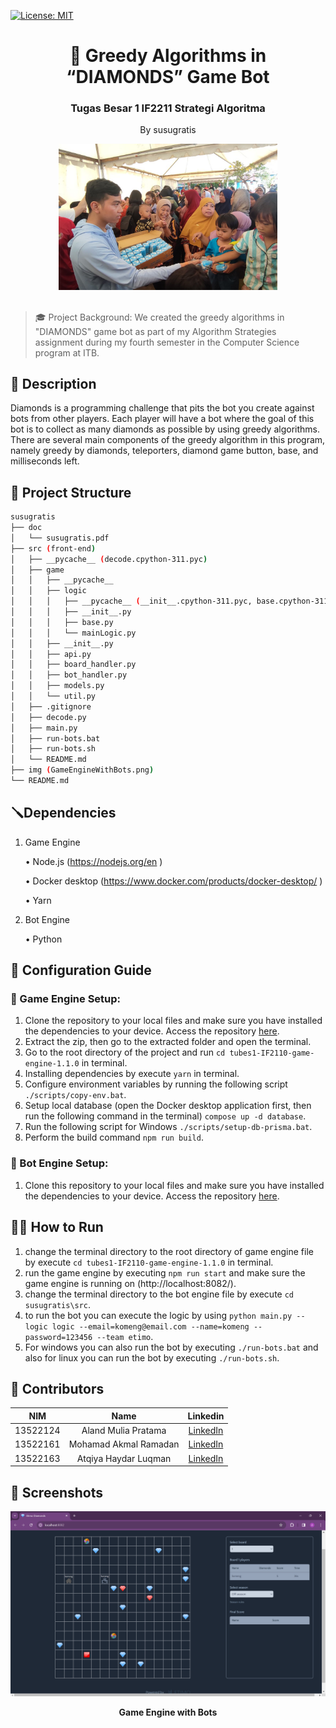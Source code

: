 [![License: MIT](https://img.shields.io/badge/License-MIT-yellow.svg)](https://opensource.org/licenses/MIT)
<div align="center">
  <h1>💎 Greedy Algorithms in “DIAMONDS” Game Bot </h1>
  <h3>Tugas Besar 1 IF2211 Strategi Algoritma</h3>
  <p>By susugratis</p>
  <img src="img/susugratis.jpg" alt="susugratis" width="350"/>
  <br/>
  <br/>
</div>

>🎓 Project Background: We created the greedy algorithms in "DIAMONDS" game bot as part of my Algorithm Strategies assignment during my fourth semester in the Computer Science program at ITB.
## 📝 Description
Diamonds is a programming challenge that pits the bot you create against bots from other players. Each player will have a bot where the goal of this bot is to collect as many diamonds as possible by using greedy algorithms. There are several main components of the greedy algorithm in this program, namely greedy by diamonds, teleporters, diamond game button, base, and milliseconds left.
## 📁 Project Structure
```bash
susugratis
├── doc
│   └── susugratis.pdf
├── src (front-end)
│   ├── __pycache__ (decode.cpython-311.pyc)
│   ├── game
│   │   ├── __pycache__
│   │   ├── logic
│   │   │   ├── __pycache__ (__init__.cpython-311.pyc, base.cpython-311.pyc, mainLogic.cpython-311.pyc, random.cpython-311.pyc)
│   │   │   ├── __init__.py
│   │   │   ├── base.py
│   │   │   └── mainLogic.py
│   │   ├── __init__.py
│   │   ├── api.py
│   │   ├── board_handler.py
│   │   ├── bot_handler.py
│   │   ├── models.py
│   │   └── util.py
│   ├── .gitignore
│   ├── decode.py
│   ├── main.py
│   ├── run-bots.bat
│   ├── run-bots.sh
│   └── README.md  
├── img (GameEngineWithBots.png)
└── README.md
```

## 🪛Dependencies
1. Game Engine

    •   Node.js (https://nodejs.org/en )

    •   Docker desktop (https://www.docker.com/products/docker-desktop/ )

    •   Yarn
2. Bot Engine

    • Python

## 🔩 Configuration Guide
### 💎 Game Engine Setup:
1. Clone the repository to your local files and make sure you have installed the dependencies to your device. Access the repository [here](https://github.com/haziqam/tubes1-IF2211-game-engine/releases/tag/v1.1.0).
2. Extract the zip, then go to the extracted folder and open the terminal.
3. Go to the root directory of the project and run `cd tubes1-IF2110-game-engine-1.1.0` in terminal.
4. Installing dependencies by execute `yarn` in terminal.
5. Configure environment variables by running the following script `./scripts/copy-env.bat`.
6. Setup local database (open the Docker desktop application first, then run the following command in the terminal) `compose up -d database`.
7. Run the following script for Windows `./scripts/setup-db-prisma.bat`.
8. Perform the build command `npm run build`.

### 🤖 Bot Engine Setup:
1. Clone this repository to your local files and make sure you have installed the dependencies to your device. Access the repository [here](repository-link).

## 🏃‍♂️ How to Run
1. change the terminal directory to the root directory of game engine file by execute `cd tubes1-IF2110-game-engine-1.1.0` in terminal.
2. run the game engine by executing `npm run start` and make sure the game engine is running on (http://localhost:8082/).
3. change the terminal directory to the bot engine file by execute `cd susugratis\src`.
4. to run the bot you can execute the logic by using `python main.py --logic logic --email=komeng@email.com --name=komeng --password=123456 --team etimo`.
5. For windows you can also run the bot by executing `./run-bots.bat` and also for linux you can run the bot by executing `./run-bots.sh`.

## 🪪 Contributors
| NIM | Name | Linkedin |
| :---: | :---: | :---: |
| 13522124 | Aland Mulia Pratama | [LinkedIn](https://www.linkedin.com/in/aland-m/) |
| 13522161 | Mohamad Akmal Ramadan | [LinkedIn](https://www.linkedin.com/in/akmalrmn/) |
| 13522163 | Atqiya Haydar Luqman | [LinkedIn](https://www.linkedin.com/in/atqiyahaydar/) |

## 📸 Screenshots
<div align="center" >
  <img src="img/GameEngineWithBots.png" alt="Game Engine" width="750"/>
  <p><b>Game Engine with Bots</b></p>
</div>